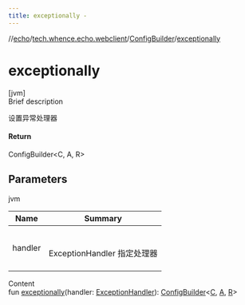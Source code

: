 ```yaml
---
title: exceptionally -
---
```

//[echo](../../index.md)/[tech.whence.echo.webclient](../index.md)/[ConfigBuilder](index.md)/[exceptionally](exceptionally.md)



# exceptionally  
[jvm]  
Brief description  


设置异常处理器



#### Return  


ConfigBuilder<C, A, R>



## Parameters  
  
jvm  
  
|  Name|  Summary| 
|---|---|
| handler| <br><br>ExceptionHandler 指定处理器<br><br>
  
  
Content  
fun [exceptionally](exceptionally.md)(handler: [ExceptionHandler](../-exception-handler/index.md)): [ConfigBuilder](index.md)<[C](index.md), [A](index.md), [R](index.md)>  



